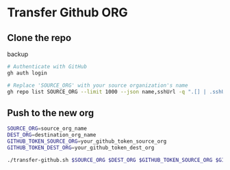 # Transfer Github ORG

## Clone the repo

backup

```bash
# Authenticate with GitHub
gh auth login

# Replace 'SOURCE_ORG' with your source organization's name
gh repo list SOURCE_ORG --limit 1000 --json name,sshUrl -q ".[] | .sshUrl" | xargs -n1 git clone
```

## Push to the new org

```bash
SOURCE_ORG=source_org_name
DEST_ORG=destination_org_name
GITHUB_TOKEN_SOURCE_ORG=your_github_token_source_org
GITHUB_TOKEN_DEST_ORG=your_github_token_dest_org

./transfer-github.sh $SOURCE_ORG $DEST_ORG $GITHUB_TOKEN_SOURCE_ORG $GITHUB_TOKEN_DEST_ORG
```
